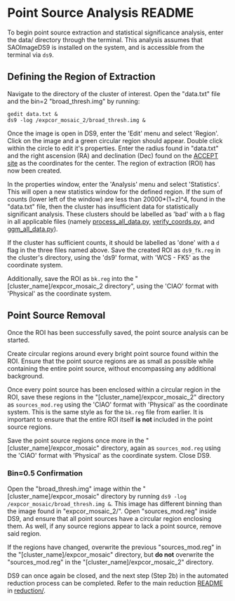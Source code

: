 # Point Source Analysis README #

To begin point source extraction and statistical significance analysis, enter the data/ directory through the terminal. This analysis assumes that SAOImageDS9 is installed on the system, and is accessible from the terminal via `ds9`.

## Defining the Region of Extraction ##

Navigate to the directory of the cluster of interest. Open the "data.txt" file and the bin=2 "broad_thresh.img" by running:
```
gedit data.txt &
ds9 -log /expcor_mosaic_2/broad_thresh.img &
```

Once the image is open in DS9, enter the 'Edit' menu and select 'Region'. Click on the image and a green circular region should appear. Double click within the circle to edit it's properties. Enter the radius found in "data.txt" and the right ascension (RA) and declination (Dec) found on the [ACCEPT site](https://web.pa.msu.edu/astro/MC2/accept/) as the coordinates for the center. The region of extraction (ROI) has now been created.

In the properties window, enter the 'Analysis' menu and select 'Statistics'. This will open a new statistics window for the defined region. If the sum of counts (lower left of the window) are less than 20000*(1+z)^4, found in the "data.txt" file, then the cluster has insufficient data for statistically significant analysis. These clusters should be labelled as 'bad' with a `b` flag in all applicable files (namely [process_all_data.py](process_all_data.py), [verify_coords.py](../checks/verify_coords.py), and [ggm_all_data.py](ggm_all_data.py)).

If the cluster has sufficient counts, it should be labelled as 'done' with a `d` flag in the three files named above. Save the created ROI as `ds9_fk.reg` in the cluster's directory, using the 'ds9' format, with 'WCS - FK5' as the coordinate system.

Additionally, save the ROI as `bk.reg` into the "[cluster_name]/expcor_mosaic_2 directory", using the 'CIAO' format with 'Physical' as the coordinate system.

## Point Source Removal ##

Once the ROI has been successfully saved, the point source analysis can be started.

Create circular regions around every bright point source found within the ROI. Ensure that the point source regions are as small as possible while containing the entire point source, without encompassing any additional background. 

Once every point source has been enclosed within a circular region in the ROI, save these regions in the "[cluster_name]/expcor_mosaic_2" directory as `sources_mod.reg` using the 'CIAO' format with 'Physical' as the coordinate system. This is the same style as for the `bk.reg` file from earlier. It is important to ensure that the entire ROI itself **is not** included in the point source regions.

Save the point source regions once more in the "[cluster_name]/expcor_mosaic" directory, again as `sources_mod.reg` using the 'CIAO' format with 'Physical' as the coordinate system. Close DS9.

### Bin=0.5 Confirmation ###

Open the "broad_thresh.img" image within the "[cluster_name]/expcor_mosaic" directory by running `ds9 -log /expcor_mosaic/broad_thresh.img &`. This image has different binning than the image found in "expcor_mosaic_2/". Open "sources_mod.reg" inside DS9, and ensure that all point sources have a circular region enclosing them. As well, if any source regions appear to lack a point source, remove said region.

If the regions have changed, overwrite the previous "sources_mod.reg" in the "[cluster_name]/expcor_mosaic" directory, but **do not** overwrite the "sources_mod.reg" in the "[cluster_name]/expcor_mosaic_2" directory.

DS9 can once again be closed, and the next step (Step 2b) in the automated reduction process can be completed. Refer to the main reduction [README](../README.md) in [reduction/](..).
